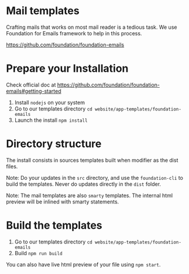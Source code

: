 # Mail templates

Crafting mails that works on most mail reader is a tedious task. We use
Foundation for Emails framework to help in this process.

https://github.com/foundation/foundation-emails

# Prepare your Installation

Check official doc at https://github.com/foundation/foundation-emails#getting-started

1. Install `nodejs` on your system
1. Go to our templates directory `cd website/app-templates/foundation-emails`
1. Launch the install `npm install`

# Directory structure

The install consists in sources templates built when modifier as the dist files.

Note: Do your updates in the `src` directory, and use the `foundation-cli` to
build the templates. Never do updates directly in the `dist` folder.

Note: The mail templates are also `smarty` templates. The internal html preview
will be inlined with smarty statements.

# Build the templates

1. Go to our templates directory `cd website/app-templates/foundation-emails`
1. Build `npm run build`

You can also have live html preview of your file using `npm start`.
